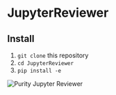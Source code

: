 # JupyterReviewer

## Install

1. `git clone` this repository
1. `cd JupyterReviewer`
1. `pip install -e`


![Purity Jupyter Reviewer](https://github.com/getzlab/JupyterReviewer/blob/master/images/ezgif.com-gif-maker.gif)

